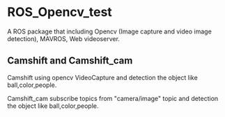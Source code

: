 # ROS_Opencv_test
A ROS package that including Opencv (Image capture and video image detection), MAVROS, Web videoserver.


## Camshift and Camshift_cam
Camshift using opencv VideoCapture and detection the object like ball,color,people.

Camshift_cam subscribe topics from "camera/image" topic and detection the object like ball,color,people.

